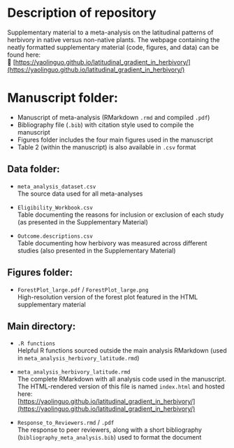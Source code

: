 # Description of repository

Supplementary material to a meta-analysis on the latitudinal patterns of herbivory in native versus non-native plants. The webpage containing the neatly formatted supplementary material (code, figures, and data) can be found here:  
🔗 [https://yaolinguo.github.io/latitudinal_gradient_in_herbivory/](https://yaolinguo.github.io/latitudinal_gradient_in_herbivory/)

# Manuscript folder:

- Manuscript of meta-analysis (RMarkdown `.rmd` and compiled `.pdf`)
- Bibliography file (`.bib`) with citation style used to compile the manuscript
- Figures folder includes the four main figures used in the manuscript
- Table 2 (within the manuscript) is also available in `.csv` format

## Data folder:

- `meta_analysis_dataset.csv`  
  The source data used for all meta-analyses

- `Eligibility_Workbook.csv`  
  Table documenting the reasons for inclusion or exclusion of each study (as presented in the Supplementary Material)

- `Outcome.descriptions.csv`  
  Table documenting how herbivory was measured across different studies (also presented in the Supplementary Material)

## Figures folder:

- `ForestPlot_large.pdf` / `ForestPlot_large.png`  
  High-resolution version of the forest plot featured in the HTML supplementary material

## Main directory:

- `.R functions`  
  Helpful R functions sourced outside the main analysis RMarkdown (used in `meta_analysis_herbivory_latitude.rmd`)

- `meta_analysis_herbivory_latitude.rmd`  
  The complete RMarkdown with all analysis code used in the manuscript.  
  The HTML-rendered version of this file is named `index.html` and hosted here:  
  [https://yaolinguo.github.io/latitudinal_gradient_in_herbivory/](https://yaolinguo.github.io/latitudinal_gradient_in_herbivory/)

- `Response_to_Reviewers.rmd` / `.pdf`  
  The response to peer reviewers, along with a short bibliography (`bibliography_meta_analysis.bib`) used to format the document
